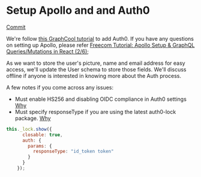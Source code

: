 
# Setup Apollo and and Auth0
[Commit]()

We're follow [this GraphCool tutorial](https://www.graph.cool/docs/tutorials/react-apollo-auth0-pheiph4ooj/) to add Auth0. If you have any questions on setting up Apollo, please refer [Freecom Tutorial: Apollo Setup & GraphQL Queries/Mutations in React (2/6)](https://www.graph.cool/docs/tutorials/freecom-2-apollo-queries-mutations-oe8ahyo2ei/);

As we want to store the user's picture, name and email address for easy access, we'll update the User schema to store those fields. We'll discuss offline if anyone is interested in knowing more about the Auth process. 

A few notes if you come across any issues:
- Must enable HS256 and disabling OIDC compliance in Auth0 settings [Why](https://github.com/graphcool/graphcool/issues/145#issuecomment-318968578)
- Must specify responseType if you are using the latest auth0-lock package. [Why](https://github.com/auth0/lock/issues/859)
```javascript
this._lock.show({
      closable: true,
      auth: {
        params: {
          responseType: "id_token token"
        }
      }
    });
```

